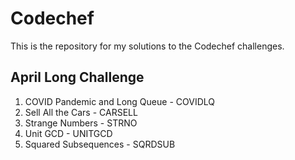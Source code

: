 # Codechef

This is the repository for my solutions to the Codechef challenges.

## April Long Challenge
1) COVID Pandemic and Long Queue - COVIDLQ
2) Sell All the Cars - CARSELL
3) Strange Numbers - STRNO
4) Unit GCD - UNITGCD
4) Squared Subsequences - SQRDSUB
